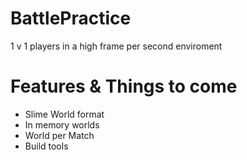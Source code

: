 # BattlePractice
1 v 1 players  in a high frame per second enviroment

# Features & Things to come
* Slime World format
* In memory worlds
* World per Match
* Build tools
